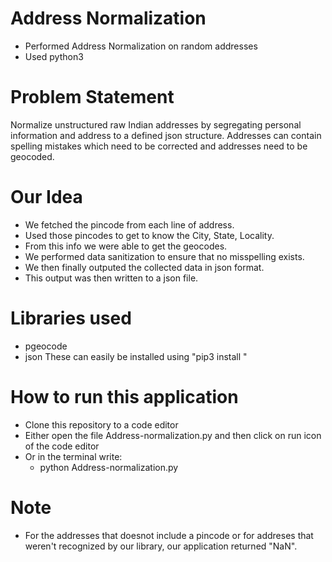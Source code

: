 # Address Normalization
- Performed Address Normalization on random addresses
- Used python3

# Problem Statement
Normalize unstructured raw Indian addresses by segregating personal information and address to a defined json structure. Addresses can contain spelling mistakes which need to be corrected and addresses need to be geocoded.

# Our Idea
- We fetched the pincode from each line of address.
- Used those pincodes to get to know the City, State, Locality.
- From this info we were able to get the geocodes.
- We performed data sanitization to ensure that no misspelling exists.
- We then finally outputed the collected data in json format. 
- This output was then written to a json file.

# Libraries used
- pgeocode
- json
    These can easily be installed using "pip3 install <library-name>"

# How to run this application
- Clone this repository to a code editor
- Either open the file Address-normalization.py and then click on run icon of the code editor
- Or in the terminal write:
    - python Address-normalization.py

# Note
- For the addresses that doesnot include a pincode or for addreses that weren't recognized by our library, our application returned "NaN".

